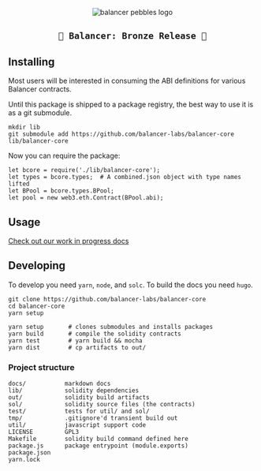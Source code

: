 <p align=center>
<img src="https://balancer-labs.github.io/pebbles/png/pebbles-pad.256w.png" alt="balancer pebbles logo"/>
</p>

<h2 align=center><code>🍂 Balancer: Bronze Release 🍂</code></h2>

## Installing

Most users will be interested in consuming the ABI definitions for various Balancer contracts.

Until this package is shipped to a package registry, the best way to use it is as a git submodule.

```
mkdir lib
git submodule add https://github.com/balancer-labs/balancer-core lib/balancer-core
```

Now you can require the package:

```
let bcore = require('./lib/balancer-core');
let types = bcore.types;  # A combined.json object with type names lifted
let BPool = bcore.types.BPool;
let pool = new web3.eth.Contract(BPool.abi);
```

## Usage

[Check out our work in progress docs](https://github.com/balancer-labs/balancer-core/blob/master/docs/api.md)

## Developing

To develop you need `yarn`, `node`, and `solc`. To build the docs you need `hugo`.

```
git clone https://github.com/balancer-labs/balancer-core
cd balancer-core
yarn setup
```

```
yarn setup       # clones submodules and installs packages
yarn build       # compile the solidity contracts
yarn test        # yarn build && mocha
yarn dist        # cp artifacts to out/
```

### Project structure

```
docs/           markdown docs
lib/            solidity dependencies
out/            solidity build artifacts
sol/            solidity source files (the contracts)
test/           tests for util/ and sol/
tmp/            .gitignore'd transient build out
util/           javascript support code
LICENSE         GPL3
Makefile        solidity build command defined here
package.js      package entrypoint (module.exports)
package.json
yarn.lock
```

